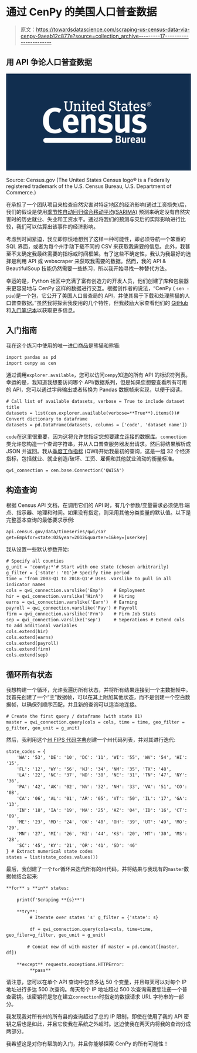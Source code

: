 # 通过 CenPy 的美国人口普查数据

> 原文：<https://towardsdatascience.com/scraping-us-census-data-via-cenpy-9aeab12c877e?source=collection_archive---------17----------------------->

## 用 API 争论人口普查数据

![](img/fe61a32589fe62041739731ee3783dc7.png)

Source: Census.gov (The United States Census logo® is a Federally registered trademark of the U.S. Census Bureau, U.S. Department of Commerce.)

在承担了一个团队项目来检查自然灾害对特定地区的经济影响(通过工资损失)后，我们的假设是使用[季节性自动回归综合移动平均(SARIMA)](https://machinelearningmastery.com/sarima-for-time-series-forecasting-in-python/) 预测来确定没有自然灾害时的历史就业、失业和工资水平。通过将我们的预测与灾后的实际影响进行比较，我们可以估算出该事件的经济影响。

考虑到时间紧迫，我立即惊慌地想到了这样一种可能性，即必须导航一个笨重的 SQL 界面，或者为每个州手动下载不同的 CSV 来获取我需要的信息。此外，我甚至不太确定我最终需要的指标或时间框架。有了这些不确定性，我认为我最好的选择是利用 API 或 webscraper 来获取我需要的数据。然而，我的 API & BeautifulSoup 技能仍然需要一些练习，所以我开始寻找一种替代方法。

幸运的是，Python 社区中充满了富有创造力的开发人员，他们创建了库和包装器来更容易地与 CenPy 这样的数据进行交互。根据创作者的说法，“CenPy ( `sen - pie`)是一个包，它公开了美国人口普查局的 API，并使其易于下载和处理熊猫的人口普查数据。”虽然我将探索我使用的几个特性，但我鼓励大家查看他们的 [GitHub](https://github.com/ljwolf/cenpy) 和[入门笔记本](https://nbviewer.jupyter.org/github/ljwolf/cenpy/blob/master/demo.ipynb)以获取更多信息。

## 入门指南

我在这个练习中使用的唯一进口商品是熊猫和熊猫:

```
import pandas as pd
import cenpy as cen
```

通过调用`explorer.available`，您可以访问`cenpy`知道的所有 API 的标识符列表。幸运的是，我知道我想要访问哪个 API/数据系列，但是如果您想要查看所有可用的 API，您可以通过字典输出或者转换为 Pandas 数据帧来实现，以便于阅读。

```
# Call list of available datasets, verbose = True to include dataset title
datasets = list(cen.explorer.available(verbose=**True**).items())# Convert dictionary to dataframe
datasets = pd.DataFrame(datasets, columns = ['code', 'dataset name'])
```

`code`在这里很重要，因为这将允许您指定您想要建立连接的数据库。`connection`类允许您构造一个查询字符串，并从人口普查服务器发出请求。然后将结果解析成 JSON 并返回。我从[季度工作指标](https://www.census.gov/data/developers/data-sets/qwi.html) (QWI)开始我最初的查询，这是一组 32 个经济指标，包括就业、就业创造/破坏、工资、雇佣和其他就业流动的衡量标准。

```
qwi_connection = cen.base.Connection('QWISA')
```

## 构造查询

根据 Census API 文档，在调用它们的 API 时，有几个参数/变量需求必须使用:端点、指示器、地理和时间。如果没有指定，则采用其他分类变量的默认值。以下是完整基本查询的最低要求示例:

```
api.census.gov/data/timeseries/qwi/sa?get=Emp&for=state:02&year=2012&quarter=1&key=[userkey]
```

我从设置一些默认参数开始:

```
# Specify all counties
g_unit = 'county:*'# Start with one state (chosen arbitrarily) 
g_filter = {'state': '01'}# Specify time period
time = 'from 2003-Q1 to 2018-Q1'# Uses .varslike to pull in all indicator names
cols = qwi_connection.varslike('Emp')    # Employment
hir = qwi_connection.varslike('HirA')    # Hiring
earns = qwi_connection.varslike('Earn')  # Earning
payroll = qwi_connection.varslike('Pay') # Payroll
firm = qwi_connection.varslike('Frm')    # Firm Job Stats
sep = qwi_connection.varslike('sep')     # Seperations # Extend cols to add additional variables
cols.extend(hir)
cols.extend(earns)
cols.extend(payroll)
cols.extend(firm)
cols.extend(sep)
```

## 循环所有状态

我想构建一个循环，允许我遍历所有状态，并将所有结果连接到一个主数据帧中。我首先创建了一个“主”数据帧，可以在其上附加其他状态，而不是创建一个空白数据帧，以确保列顺序匹配，并且新的查询可以适当地连接。

```
# Create the first query / dataframe (with state 01)
master = qwi_connection.query(cols = cols, time = time, geo_filter = g_filter, geo_unit = g_unit)
```

然后，我利用这个[州 FIPS 代码字典](http://code.activestate.com/recipes/577775-state-fips-codes-dict/)创建一个州代码列表，并对其进行迭代:

```
state_codes = {
    'WA': '53', 'DE': '10', 'DC': '11', 'WI': '55', 'WV': '54', 'HI': '15',
    'FL': '12', 'WY': '56', 'NJ': '34', 'NM': '35', 'TX': '48',
    'LA': '22', 'NC': '37', 'ND': '38', 'NE': '31', 'TN': '47', 'NY': '36',
    'PA': '42', 'AK': '02', 'NV': '32', 'NH': '33', 'VA': '51', 'CO': '08',
    'CA': '06', 'AL': '01', 'AR': '05', 'VT': '50', 'IL': '17', 'GA': '13',
    'IN': '18', 'IA': '19', 'MA': '25', 'AZ': '04', 'ID': '16', 'CT': '09',
    'ME': '23', 'MD': '24', 'OK': '40', 'OH': '39', 'UT': '49', 'MO': '29',
    'MN': '27', 'MI': '26', 'RI': '44', 'KS': '20', 'MT': '30', 'MS': '28',
    'SC': '45', 'KY': '21', 'OR': '41', 'SD': '46'
} # Extract numerical state codes
states = list(state_codes.values())
```

最后，我创建了一个`for`循环来迭代所有的州代码，并将结果与我现有的`master`数据帧结合起来:

```
**for** s **in** states:  

    print(f'Scraping **{s}**')

    **try**:
         # Iterate over states 's' g_filter = {'state': s}    

         df = qwi_connection.query(cols=cols, time=time, geo_filer=g_filter, geo_unit = g_unit)                  

        # Concat new df with master df master = pd.concat([master, df]) 

    **except** requests.exceptions.HTTPError:
         **pass**
```

请注意，您可以在单个 API 查询中包含多达 50 个变量，并且每天可以对每个 IP 地址进行多达 500 次查询。每天每个 IP 地址超过 500 次查询需要您注册一个普查密钥。该密钥将是您在建立`connection`时指定的数据请求 URL 字符串的一部分。

我发现我对所有州的所有县的查询超过了总的 IP 限制，即使在使用了我的 API 密钥之后也是如此，并且它使我在系统之外超时。这迫使我在两天内将我的查询分成两部分。

我希望这是对你有帮助的入门，并且你能够探索 CenPy 的所有可能性！